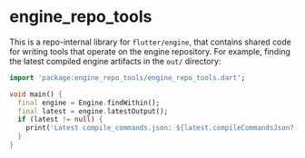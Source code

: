 # engine_repo_tools

This is a repo-internal library for `flutter/engine`, that contains shared code
for writing tools that operate on the engine repository. For example, finding
the latest compiled engine artifacts in the `out/` directory:

```dart
import 'package:engine_repo_tools/engine_repo_tools.dart';

void main() {
  final engine = Engine.findWithin();
  final latest = engine.latestOutput();
  if (latest != null) {
    print('Latest compile_commands.json: ${latest.compileCommandsJson?.path}');
  }
}
```
